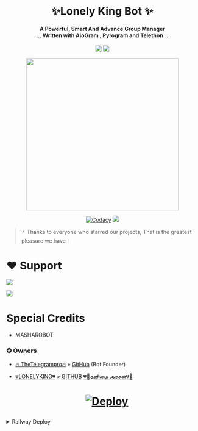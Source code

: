  <h1 align="center"><b>✨Lonely King Bot ✨</b></h1>

<h4 align="center">A Powerful, Smart And Advance Group Manager <br> ... Written with AioGram , Pyrogram and Telethon...</h4>
<p align='center'>
  <a href="https://www.python.org/" alt="made-with-python"> <img src="https://telegra.ph/file/55a6ede16b82dc54a54c8.jpg?style=flat-square&logo=python&color=blue" /> </a>
  <a href="https://github.com/Kdifamily/thanimaiclone/graphs/commit-activity" alt="Maintenance"> <img src="https://img.shields.io/badge/Maintained%3F-yes-green.svg?style=flat-square" /> </a>
</p>

<p align="center"><a href="https://t.me/thanimaisupport"><img src="nh" width="400"></a></p>
<p align="center">
    <a href="https://app.codacy.com/gh/kdifamily/thanimaiclone/dashboard"> <img src="https://img.shields.io/codacy/grade/4d58f2a402b54aed8a7d95f7add45a81?color=brightgreen&logo=codacy&logoColor=green&style=for-the-badge" alt="Codacy" /></a>
    <a href="https://github.com/proTamizhan"> <img src="https://img.shields.io/github/repo-size/TeamOfShadow/Shadow?color=orange&logo=github&logoColor=green&style=for-the-badge" /></a>
    
    


 


> ⭐️ Thanks to everyone who starred our projects,
 That is the greatest pleasure we have !

# ❤️ Support
<a href="https://t.me/thanimaibots"><img src="https://img.shields.io/badge/Join-Telegram%20Channel-red.svg?logo=Telegram"></a>

<a href="https://t.me/thanimaisupport"><img src="https://img.shields.io/badge/Join-Telegram%20Group-blue.svg?logo=telegram"></a>

 
# Special Credits
- MASHAROBOT

### ✪ Owners
- [🔥 TheTelegrampro🔥](https://t.me/TheTelegrampro) » [GitHub](https://github.com/proTamizhan) (Bot Founder)
- [ 💔LONELYKING💔](https://t.me/sarbudeen786) » [ GITHUB](https://GitHub.com/lonelysing) [💔👑தனிமை அரசன்💔👑](http://t.me/Thanimaibot)

  <h1>
    <p align="center">
        <a href="https://heroku.com/deploy?template=https://github.com/allu725/final://">
            <img src="https://www.herokucdn.com/deploy/button.svg" alt="Deploy">
        </a>
    </p>
</h1>

</details> 

<details>
	<summary>Railway Deploy</summary>
	<br>
	<b>
The Unlimited Dyons to Deploy This Bot is Via Railway.
		In Order To deploy, You Just add The Variables values in Railway and Done!</b>
	
  <h1>
    <p align="center">
        <a href="https://railway.app/new/template?template=https%3A%2F%2Fgithub.com%2Flonelysing%2Fthanimaibot-2&plugins=postgresql&envs=ALLOW_EXCL%2CAPI_HASH%2CAPI_ID%2CAPI_OPENWEATHER%2CBAN_STICKER%2CBOT_ID%2CCASH_API_KEY%2CDEL_CMDS%2CDEMONS%2CDEV_USERS%2CDONATION_LINK%2CENV%2CEVENT_LOGS%2CJOIN_LOGGER%2CMONGO_DB_URI%2COWNER_ID%2COWNER_USERNAME%2CSQLALCHEMY_DATABASE_URI%2CSTRICT_GBAN%2CSUPPORT_CHAT%2CTIME_API_KEY%2CTOKEN%2CWEBHOOK&optionalEnvs=API_OPENWEATHER%2CBAN_STICKER%2CDEMONS%2CDEV_USERS%2CDONATION_LINK%2CSQLALCHEMY_DATABASE_URI%2CWEBHOOK&API_HASHDesc=Get+API_HASH+from+my.telegram.org%2C+used+for+telethon+based+modules.&API_IDDesc=Get+API_ID+from+my.telegram.org%2C+used+for+telethon+based+modules.&API_OPENWEATHERDesc=Get+your+own+APPID+from+https%3A%2F%2Fapi.openweathermap.org%2Fdata%2F2.5%2Fweather&BAN_STICKERDesc=ID+of+the+sticker+you+want+to+use+when+banning+people.&BOT_IDDesc=Your+bot+ID..+Use+any+other+bot+to+get+it.&DEL_CMDSDesc=Don%27t+change&EVENT_LOGSDesc=Event+logs+channel+to+note+down+important+bot+level+events%2C+recommend+to+make+this+public.+ex%3A+%27-123456%27&JOIN_LOGGERDesc=A+channel+where+bot+will+print+who+added+it+to+what+group%2C+useful+during+debugging+or+spam+handling.&MONGO_DB_URIDesc=Required+for+database+connections.&OWNER_IDDesc=U+r+id+&OWNER_USERNAMEDesc=Your+username+without+the+%40&STRICT_GBANDesc=Enforce+gbans+across+new+groups+as+well+as+old+groups.+When+a+gbanned+user+talks%2C+he+will+be+banned.&SUPPORT_CHATDesc=Your+Telegram+support+group+chat+username+where+your+users+will+go+and+bother+you+with+shit+But+be+like%3A+MyGroupChatUsernameBlah.+If+this+ever+points+to+masha+support+than+consider+you+made+an+enemy&TOKENDesc=Your+bot+token.+Get+one+from+%40BotFather+da&ALLOW_EXCLDefault=True&CASH_API_KEYDefault=-xyz&DEL_CMDSDefault=True&ENVDefault=ANYTHING&OWNER_USERNAMEDefault=Sarbudeen786&STRICT_GBANDefault=True&SUPPORT_CHATDefault=Thanimaisupport&TIME_API_KEYDefault=-xyz&referralCode=Izazkhan8293">
            <img src="https://railway.app/button.svg" alt="Deploy">
        </a>
    </p>
</h1>


### ✪ Supporters
- kittu memo
-_-

## All who helped at a glance 

> This project exists thanks to these awesome developers and their codes and contributions.
> And credits goes to all who supported, all who helped and API & environmental equirement package devs and all projects helped in making this project.
> Special thanks to you for using bot
